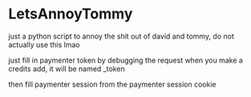 # LetsAnnoyTommy
just a python script to annoy the shit out of david and tommy, do not actually use this lmao

just fill in paymenter token by debugging the request when you make a credits add, it will be named _token

then fill paymenter session from the paymenter session cookie